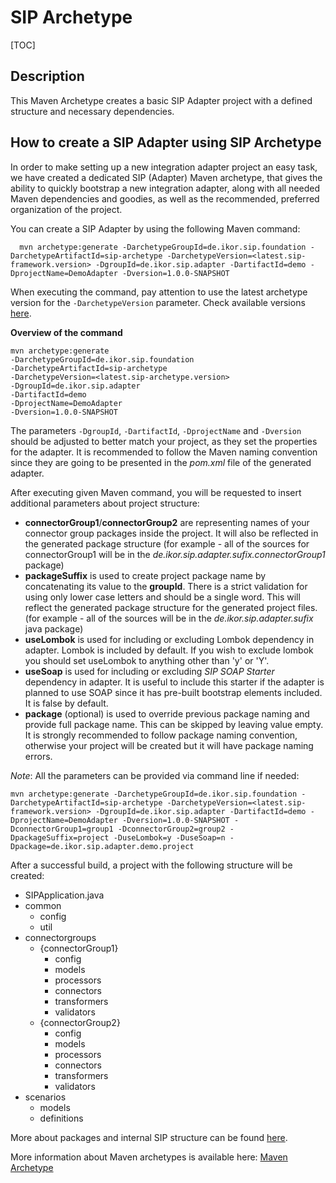 # SIP Archetype

[TOC]

## Description

This Maven Archetype creates a basic SIP Adapter project with a defined structure and necessary dependencies.

## How to create a SIP Adapter using SIP Archetype

In order to make setting up a new integration adapter project an easy task, we have created a dedicated SIP (Adapter) Maven archetype, that gives the ability to quickly bootstrap a new integration adapter, along with all needed Maven dependencies and goodies, as well as the recommended, preferred organization of the project.

You can create a SIP Adapter by using the following Maven command:

```shell
  mvn archetype:generate -DarchetypeGroupId=de.ikor.sip.foundation -DarchetypeArtifactId=sip-archetype -DarchetypeVersion=<latest.sip-framework.version> -DgroupId=de.ikor.sip.adapter -DartifactId=demo -DprojectName=DemoAdapter -Dversion=1.0.0-SNAPSHOT
```


When executing the command, pay attention to use the latest archetype version for the `-DarchetypeVersion` parameter.
Check available versions [here](https://search.maven.org/search?q=de.ikor.sip.foundation).

**Overview of the command**
```shell
mvn archetype:generate
-DarchetypeGroupId=de.ikor.sip.foundation
-DarchetypeArtifactId=sip-archetype
-DarchetypeVersion=<latest.sip-archetype.version>
-DgroupId=de.ikor.sip.adapter
-DartifactId=demo
-DprojectName=DemoAdapter
-Dversion=1.0.0-SNAPSHOT
```

The parameters `-DgroupId`, `-DartifactId`, `-DprojectName` and `-Dversion` should be adjusted to better match your project,
as they set the properties for the adapter. It is recommended to follow the Maven naming convention since they are going to be presented in the _pom.xml_ file of the generated adapter.

After executing given Maven command, you will be requested to insert additional parameters about project structure:

- **connectorGroup1**/**connectorGroup2** are representing names of your connector group packages inside the project. It will also be reflected in the generated package structure (for example - all of the sources for connectorGroup1 will be in the _de.ikor.sip.adapter.sufix.connectorGroup1_ package)
- **packageSuffix** is used to create project package name by concatenating its value to the **groupId**. There is a strict validation
  for using only lower case letters and should be a single word. This will reflect the generated package structure for the generated project files. (for example - all of the sources will be in the _de.ikor.sip.adapter.sufix_ java package) 
- **useLombok** is used for including or excluding Lombok dependency in adapter. Lombok is included by default. If you wish to exclude lombok you should set 
  useLombok to anything other than 'y' or 'Y'.
- **useSoap** is used for including or excluding _SIP SOAP Starter_ dependency in adapter. It is useful to include this starter if the adapter is planned to use SOAP since it has pre-built bootstrap elements included. It is false by default.
- **package** (optional) is used to override previous package naming and provide full package name. This can be skipped by leaving value empty.
  It is strongly recommended to follow package naming convention, otherwise your project will be created but it will have
  package naming errors.


_Note_: All the parameters can be provided via command line if needed:

```shell
mvn archetype:generate -DarchetypeGroupId=de.ikor.sip.foundation -DarchetypeArtifactId=sip-archetype -DarchetypeVersion=<latest.sip-framework.version> -DgroupId=de.ikor.sip.adapter -DartifactId=demo -DprojectName=DemoAdapter -Dversion=1.0.0-SNAPSHOT -DconnectorGroup1=group1 -DconnectorGroup2=group2 -DpackageSuffix=project -DuseLombok=y -DuseSoap=n -Dpackage=de.ikor.sip.adapter.demo.project
```

After a successful build, a project with the following structure will be created:

- SIPApplication.java
- common
  - config
  - util
- connectorgroups
  - {connectorGroup1}
    - config
    - models
    - processors
    - connectors
    - transformers
    - validators
  - {connectorGroup2}
    - config
    - models
    - processors
    - connectors
    - transformers
    - validators
- scenarios
  - models
  - definitions
    

More about packages and internal SIP structure can be found [here](./README.md).

More information about Maven archetypes is available here:
[Maven Archetype](https://maven.apache.org/guides/introduction/introduction-to-archetypes.html)
